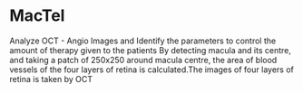 # MacTel
Analyze OCT - Angio Images and Identify the parameters to control the amount of therapy given to the patients
By detecting macula and its centre, and taking a patch of 250x250 around macula centre, the area of blood vessels of the four layers of retina  is calculated.The images of four layers of retina is taken by OCT
